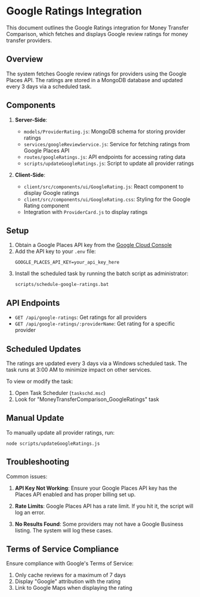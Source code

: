 # Google Ratings Integration

This document outlines the Google Ratings integration for Money Transfer Comparison, which fetches and displays Google review ratings for money transfer providers.

## Overview

The system fetches Google review ratings for providers using the Google Places API. The ratings are stored in a MongoDB database and updated every 3 days via a scheduled task.

## Components

1. **Server-Side**:
   - `models/ProviderRating.js`: MongoDB schema for storing provider ratings
   - `services/googleReviewService.js`: Service for fetching ratings from Google Places API
   - `routes/googleRatings.js`: API endpoints for accessing rating data
   - `scripts/updateGoogleRatings.js`: Script to update all provider ratings

2. **Client-Side**:
   - `client/src/components/ui/GoogleRating.js`: React component to display Google ratings
   - `client/src/components/ui/GoogleRating.css`: Styling for the Google Rating component
   - Integration with `ProviderCard.js` to display ratings

## Setup

1. Obtain a Google Places API key from the [Google Cloud Console](https://console.cloud.google.com)
2. Add the API key to your `.env` file:
   ```
   GOOGLE_PLACES_API_KEY=your_api_key_here
   ```
3. Install the scheduled task by running the batch script as administrator:
   ```
   scripts/schedule-google-ratings.bat
   ```

## API Endpoints

- `GET /api/google-ratings`: Get ratings for all providers
- `GET /api/google-ratings/:providerName`: Get rating for a specific provider

## Scheduled Updates

The ratings are updated every 3 days via a Windows scheduled task. The task runs at 3:00 AM to minimize impact on other services.

To view or modify the task:
1. Open Task Scheduler (`taskschd.msc`)
2. Look for "MoneyTransferComparison_GoogleRatings" task

## Manual Update

To manually update all provider ratings, run:

```
node scripts/updateGoogleRatings.js
```

## Troubleshooting

Common issues:

1. **API Key Not Working**: Ensure your Google Places API key has the Places API enabled and has proper billing set up.

2. **Rate Limits**: Google Places API has a rate limit. If you hit it, the script will log an error.

3. **No Results Found**: Some providers may not have a Google Business listing. The system will log these cases.

## Terms of Service Compliance

Ensure compliance with Google's Terms of Service:

1. Only cache reviews for a maximum of 7 days
2. Display "Google" attribution with the rating
3. Link to Google Maps when displaying the rating 